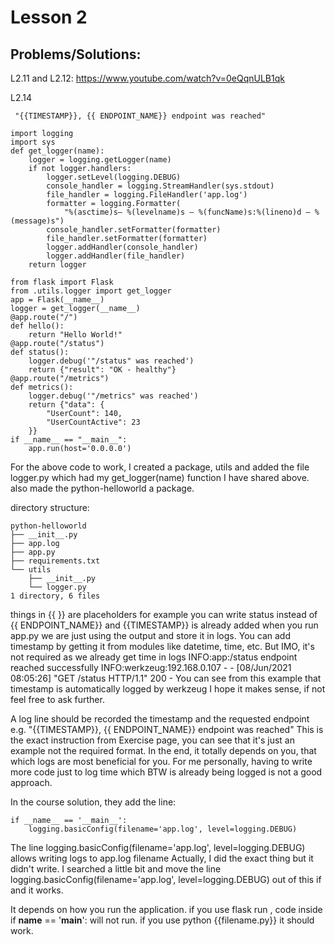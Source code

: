 # Lesson 2

## Problems/Solutions: 
L2.11 and L2.12:
https://www.youtube.com/watch?v=0eQqnULB1qk 

L2.14
```
 "{{TIMESTAMP}}, {{ ENDPOINT_NAME}} endpoint was reached"
```

```
import logging
import sys
def get_logger(name):
    logger = logging.getLogger(name)
    if not logger.handlers:
        logger.setLevel(logging.DEBUG)
        console_handler = logging.StreamHandler(sys.stdout)
        file_handler = logging.FileHandler('app.log')
        formatter = logging.Formatter(
            "%(asctime)s— %(levelname)s — %(funcName)s:%(lineno)d — %(message)s")
        console_handler.setFormatter(formatter)
        file_handler.setFormatter(formatter)
        logger.addHandler(console_handler)
        logger.addHandler(file_handler)
    return logger
```

```
from flask import Flask
from .utils.logger import get_logger
app = Flask(__name__)
logger = get_logger(__name__)
@app.route("/")
def hello():
    return "Hello World!"
@app.route("/status")
def status():
    logger.debug('"/status" was reached')
    return {"result": "OK - healthy"}
@app.route("/metrics")
def metrics():
    logger.debug('"/metrics" was reached')
    return {"data": {
        "UserCount": 140,
        "UserCountActive": 23
    }}
if __name__ == "__main__":
    app.run(host='0.0.0.0')
```
For the above code to work, I created a package, utils and added the file logger.py which had my get_logger(name) function I have shared above. also made the python-helloworld a package.

directory structure:
```
python-helloworld
├── __init__.py
├── app.log
├── app.py
├── requirements.txt
└── utils
    ├── __init__.py
    └── logger.py
1 directory, 6 files
```

things in {{ }} are placeholders for example you can write status instead of {{ ENDPOINT_NAME}} and {{TIMESTAMP}} is already added when you run app.py we are just using the output and store it in logs.
You can add timestamp by getting it from modules like datetime, time, etc. But IMO, it's not required as we already get time in logs
INFO:app:/status endpoint reached successfully
INFO:werkzeug:192.168.0.107 - - [08/Jun/2021 08:05:26] "GET /status HTTP/1.1" 200 -
You can see from this example that timestamp is automatically logged by werkzeug
I hope it makes sense, if not feel free to ask further.

A log line should be recorded the timestamp and the requested endpoint e.g. "{{TIMESTAMP}}, {{ ENDPOINT_NAME}} endpoint was reached"
This is the exact instruction from Exercise page, you can see that it's just an example not the required format. In the end, it totally depends on you, that which logs are most beneficial for you. For me personally, having to write more code just to log time which BTW is already being logged is not a good approach.

In the course solution, they add the line:
```
if __name__ == '__main__':
    logging.basicConfig(filename='app.log', level=logging.DEBUG)
```
The line logging.basicConfig(filename='app.log', level=logging.DEBUG) allows writing logs to app.log filename
Actually, I did the exact thing but it didn't write. I searched a little bit and move the line logging.basicConfig(filename='app.log', level=logging.DEBUG) out of this if and it works.

It depends on how you run the application. if you use flask run , code inside if __name__ == '__main__':  will not run. if you use python {{filename.py}}  it should work.

